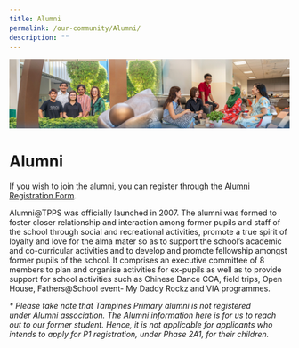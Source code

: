 ```yaml
---
title: Alumni
permalink: /our-community/Alumni/
description: ""
---
```

![](/images/Our%20Community.jpg)

Alumni
======

If you wish to join the alumni, you can register through the [Alumni Registration Form](https://docs.google.com/forms/d/e/1FAIpQLScPn6IOHWW-Lmyvd7Gm3fFZzbIPWOFJOlPJMpIf-OyYEOpN0A/viewform).

  

Alumni@TPPS was officially launched in 2007. The alumni was formed to foster closer relationship and interaction among former pupils and staff of the school through social and recreational activities, promote a true spirit of loyalty and love for the alma mater so as to support the school’s academic and co-curricular activities and to develop and promote fellowship amongst former pupils of the school. It comprises an executive committee of 8 members to plan and organise activities for ex-pupils as well as to provide support for school activities such as Chinese Dance CCA, field trips, Open House, Fathers@School event- My Daddy Rockz and VIA programmes.

  

_\* Please take note that Tampines Primary alumni is not registered under Alumni association. The Alumni information here is for us to reach out to our former student. Hence, it is not applicable for applicants who intends to apply for P1 registration, under Phase 2A1, for their children._
